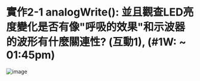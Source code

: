 # 實作2-1 analogWrite(): 並且觀查LED亮度變化是否有像"呼吸的效果"和示波器的波形有什麼關連性? (互動1), (#1W: ~ 01:45pm)

![image](https://github.com/henry9456/Micro-Controller_2024/assets/161188122/8b97bba5-0abe-4d97-b802-ee41471133fc)
